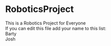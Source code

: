 # RoboticsProject
This is a Robotics Project for Everyone\
If you can edit this file add your name to this list:\
Barty\
Josh
